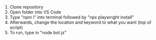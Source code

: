 1. Clone repository 
2. Open folder into VS Code
3. Type "npm i" into terminal followed by "npx playwright install"
4. Afterwards, change the location and keyword to what you want (top of script)
5. To run, type in "node bot.js"
